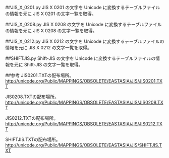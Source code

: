 ##JIS_X_0201.py
 JIS X 0201 の文字を Unicode に変換するテーブルファイルの情報を元に JIS X 0201 の文字一覧を取得。

##JIS_X_0208.py
 JIS X 0208 の文字を Unicode に変換するテーブルファイルの情報を元に JIS X 0208 の文字一覧を取得。

##JIS_X_0212.py
 JIS X 0212 の文字を Unicode に変換するテーブルファイルの情報を元に JIS X 0212 の文字一覧を取得。

##SHIFTJIS.py
 Shift-JIS の文字を Unicode に変換するテーブルファイルの情報を元に Shift-JIS の文字一覧を取得。

##参考
JIS0201.TXTの配布場所。
<http://unicode.org/Public/MAPPINGS/OBSOLETE/EASTASIA/JIS/JIS0201.TXT>

JIS0208.TXTの配布場所。
<http://unicode.org/Public/MAPPINGS/OBSOLETE/EASTASIA/JIS/JIS0208.TXT>

JIS0212.TXTの配布場所。
<http://unicode.org/Public/MAPPINGS/OBSOLETE/EASTASIA/JIS/JIS0212.TXT>

SHIFTJIS.TXTの配布場所。
<http://unicode.org/Public/MAPPINGS/OBSOLETE/EASTASIA/JIS/SHIFTJIS.TXT>